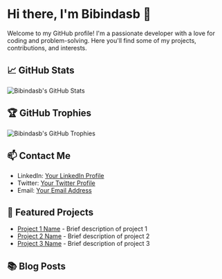 # Hi there, I'm Bibindasb 👋

Welcome to my GitHub profile! I'm a passionate developer with a love for coding and problem-solving. Here you'll find some of my projects, contributions, and interests.

## 📈 GitHub Stats

![Bibindasb's GitHub Stats](https://github-readme-stats.vercel.app/api?username=bibindasb&show_icons=true&theme=radical)

## 🏆 GitHub Trophies

![Bibindasb's GitHub Trophies](https://github-profile-trophy.vercel.app/?username=bibindasb&theme=radical)

## 📫 Contact Me

- LinkedIn: [Your LinkedIn Profile](https://www.linkedin.com/in/your-profile)
- Twitter: [Your Twitter Profile](https://twitter.com/your-profile)
- Email: [Your Email Address](mailto:your-email@example.com)

## 🌟 Featured Projects

- [Project 1 Name](https://github.com/bibindasb/project1) - Brief description of project 1
- [Project 2 Name](https://github.com/bibindasb/project2) - Brief description of project 2
- [Project 3 Name](https://github.com/bibindasb/project3) - Brief description of project 3

## 📚 Blog Posts

<!-- BLOG-POST-LIST:START -->
<!-- BLOG-POST-LIST:END -->

<!--
**bibindasb/bibindasb** is a ✨ _special_ ✨ repository because its `README.md` (this file) appears on your GitHub profile.
-->

